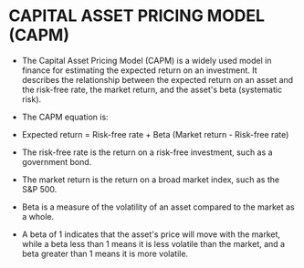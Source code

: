 # CAPITAL ASSET PRICING MODEL (CAPM)

* The Capital Asset Pricing Model (CAPM) is a widely used model in finance for estimating the expected return on an investment. It describes the relationship between the expected return on an asset and the risk-free rate, the market return, and the asset's beta (systematic risk).

* The CAPM equation is:
* Expected return = Risk-free rate + Beta (Market return - Risk-free rate)

* The risk-free rate is the return on a risk-free investment, such as a government bond. 
* The market return is the return on a broad market index, such as the S&P 500. 
* Beta is a measure of the volatility of an asset compared to the market as a whole. 
* A beta of 1 indicates that the asset's price will move with the market, while a beta less than 1 means it is less volatile than the market, and a beta greater than 1 means it is more volatile.